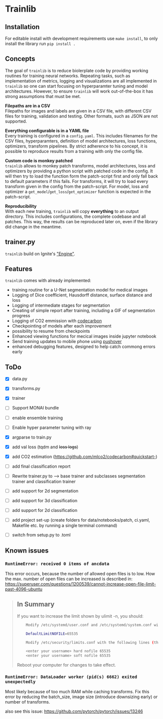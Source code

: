 # Trainlib

## Installation

For editable install with development requirements use `make install`,
to only install the library run `pip install .`

## Concepts
The goal of `trainlib` is to reduce biolerplate code by providing working routines
for training neural networks. Repeating tasks, such as implementation of metrics,
logging and visualizations are all implemented in `trainlib` so one can start focusing
on hyperparamter tuning and model architectures. However, to ensure `trainlib` will
work out-of-the-box it has strong assumptions that must be met.

**Filepaths are in a CSV**  
Filepaths for images and labels are given in a CSV file, with different CSV files
for training, validation and testing. Other formats, such as JSON are not supported.  

**Everything configurable is in a YAML file**  
Every training is configured in a `config.yaml`.
This includes filenames for the CSV files, hyperparamters, definition of model architectures,
loss functions, optimizers, transform pipelines. By strict adherence to his concept, it is
possible to reproduce results from a training with only the config file.

**Custom code is monkey patched**  
`trainlib` allows to monkey patch transforms, model architectures, loss and optimizers by
providing a python script with patched code in the config. It will then try to load
the function form the patch-script first and only fall back to default parameters
if this fails. For transforms, it will try to load every transform given in the config
from the patch-script. For model, loss and optimizer a `get_model`/`get_loss`/`get_optimizer`
function is expected in the patch-script.

**Reproducibility**  
With each new training, `trainlib` will copy **everything** to an output directory.
This includes configurations, the complete codebase and all patches.
This way, the results can be reproduced later on, even if the library did change in the meantime.

## trainer.py

`trainlib` build on Ignite's ["Engine"](https://pytorch.org/ignite/concepts.html).

## Features
`trainlib` comes with already implemented:
- training routine for a U-Net segmentation model for medical images
- Logging of Dice coefficient, Hausdorff distance, surface distance and loss
- Logging of intermediate stages for segmentation
- Creating of simple report after training, including a GIF of segmentation progress
- Logging of CO2 emmission with [codecarbon](https://github.com/mlco2/codecarbon)
- Checkpointing of models after each improvement
- possibility to resume from checkpoints
- Enhanced viewing functions for mecical images inside jupyter notebook
- Send training updates to mobile phone using [pushover](https://pushover.net/)
- enhanced debugging features, designed to help catch commong errors early


## ToDo

 - [x] data.py  
 - [x] transforms.py  
 - [x] trainer   
 - [ ] Support MONAI bundle
 - [ ] enable ensemble training  
 - [ ] Enable hyper parameter tuning with ray
 - [x] argparse to train.py
 - [x] add val loss (tqdm and ~~loss logs~~)
 - [x] add CO2 estimation (https://github.com/mlco2/codecarbon#quickstart-)
 - [ ] add final classification report
 - [ ] Rewrite trainer.py to --> base trainer and subclasses segmentation trainer and classification trainer
 - [ ] add support for 2d segmentation
 - [ ] add support for 3d classification
 - [ ] add support for 2d classification
 - [ ] add project set-up (create folders for data/notebooks/patch, ci.yaml, Makefile etc. by running a single terminal command)
 - [ ] switch from setup.py to .toml 



## Known issues

### `RuntimeError: received 0 items of ancdata`
This error occurs, because the number of allowed open files is to low.
How the max. number of open files can be increased is described in: https://superuser.com/questions/1200539/cannot-increase-open-file-limit-past-4096-ubuntu

> ## In Summary
> If you want to increase the limit shown by ulimit -n, you should:
>     
> ```bash
>     Modify /etc/systemd/user.conf and /etc/systemd/system.conf with the following line (this takes care of graphical login):
>
>     DefaultLimitNOFILE=65535
>
>     Modify /etc/security/limits.conf with the following lines (this takes care of non-GUI login):
>
>     <enter your username> hard nofile 65535
>     <enter your username> soft nofile 65535
> ```
>  
>  
>    Reboot your computer for changes to take effect.

### `RuntimeError: DataLoader worker (pid(s) 6662) exited unexpectedly`
Most likely because of too much RAM while caching transforms.
Fix this error by reducing the batch_size, image size (introduce downsizing early) or number of transforms.

also see this issue:  https://github.com/pytorch/pytorch/issues/13246
